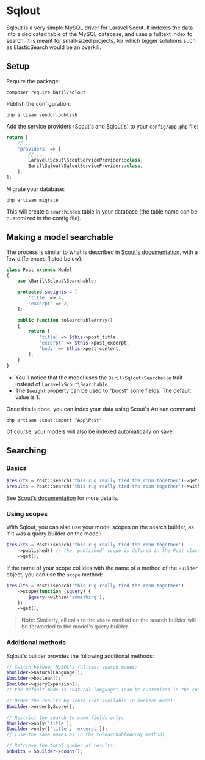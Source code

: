 # Sqlout

Sqlout is a very simple MySQL driver for Laravel Scout. It indexes the data into
a dedicated table of the MySQL database, and uses a fulltext index to search.
It is meant for small-sized projects, for which bigger solutions such as
ElasticSearch would be an overkill.

## Setup

Require the package:

```
composer require baril/sqlout
```

Publish the configuration:

```
php artisan vendor:publish
```

Add the service providers (Scout's and Sqlout's) to your `config/app.php` file:

```php
return [
    // ...
    'providers' => [
        // ...
        Laravel\Scout\ScoutServiceProvider::class,
        Baril\Sqlout\SqloutServiceProvider::class,
    ],
];
```

Migrate your database:

```
php artisan migrate
```

This will create a `searchindex` table in your database (the table name can
be customized in the config file).

## Making a model searchable

The process is similar to what is described in
[Scout's documentation](https://laravel.com/docs/5.8/scout#configuration),
with a few differences (listed below).

```php
class Post extends Model
{
    use \Baril\Sqlout\Searchable;

    protected $weights = [
        'title' => 4,
        'excerpt' => 2,
    ];

    public function toSearchableArray()
    {
        return [
            'title' => $this->post_title,
            'excerpt' => $this->post_excerpt,
            'body' => $this->post_content,
        ];
    }
}
```

* You'll notice that the model uses the `Baril\Sqlout\Searchable` trait
instead of `Laravel\Scout\Searchable`.
* The `$weight` property can be used to "boost" some fields. The default value
is 1.

Once this is done, you can index your data using Scout's Artisan command:

```
php artisan scout:import "App\Post"
```

Of course, your models will also be indexed automatically on save.

## Searching

### Basics

```php
$results = Post::search('this rug really tied the room together')->get();
$results = Post::search('this rug really tied the room together')->withTrashed()->get();
```

See [Scout's documentation](https://laravel.com/docs/5.8/scout#searching)
for more details.

### Using scopes

With Sqlout, you can also use your model scopes on the search builder,
as if it was a query builder on the model:

```php
$results = Post::search('this rug really tied the room together')
    ->published() // the `published` scope is defined in the Post class
    ->get();
```

If the name of your scope collides with the name of a method of the `Builder`
object, you can use the `scope` method:

```php
$results = Post::search('this rug really tied the room together')
    ->scope(function ($query) {
        $query->within('something');
    })
    ->get();
```

> Note: Similarly, all calls to the `where` method on the search builder will be
> forwarded to the model's query builder.

### Additional methods

Sqlout's builder provides the following additional methods:

```php
// Switch between MySQL's fulltext search modes:
$builder->naturalLanguage();
$builder->boolean();
$builder->queryExpansion();
// the default mode is "natural language" (can be customized in the config file)

// Order the results by score (not available in boolean mode):
$builder->orderByScore();

// Restrict the search to some fields only:
$builder->only('title');
$builder->only(['title', 'excerpt']);
// (use the same names as in the toSearchableArray method)

// Retrieve the total number of results:
$nbHits = $builder->count();
```
